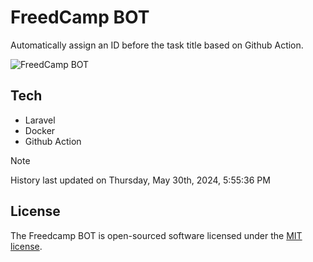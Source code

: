 # FreedCamp BOT

Automatically assign an ID before the task title based on Github Action.

![FreedCamp BOT](https://repository-images.githubusercontent.com/737932867/7d34798b-2680-471c-b089-a78a718d3d6a)

## Tech

- Laravel
- Docker
- Github Action

> [!NOTE]  
> History last updated on Thursday, May 30th, 2024, 5:55:36 PM

## License

The Freedcamp BOT is open-sourced software licensed under the [MIT license](https://opensource.org/licenses/MIT).
